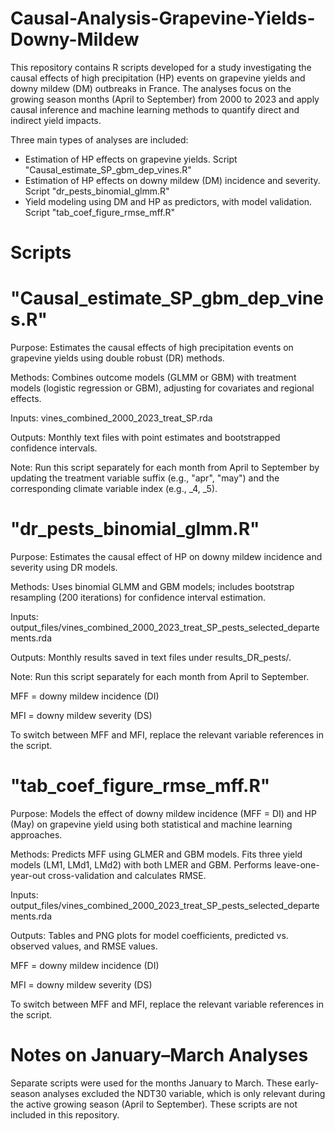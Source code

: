 # Causal-Analysis-Grapevine-Yields-Downy-Mildew

This repository contains R scripts developed for a study investigating the causal effects of high precipitation (HP) events on grapevine yields and downy mildew (DM) outbreaks in France. The analyses focus on the growing season months (April to September) from 2000 to 2023 and apply causal inference and machine learning methods to quantify direct and indirect yield impacts.

Three main types of analyses are included:
- Estimation of HP effects on grapevine yields. Script "Causal_estimate_SP_gbm_dep_vines.R"
- Estimation of HP effects on downy mildew (DM) incidence and severity. Script "dr_pests_binomial_glmm.R"
- Yield modeling using DM and HP as predictors, with model validation. Script "tab_coef_figure_rmse_mff.R"

# Scripts

# "Causal_estimate_SP_gbm_dep_vines.R"

Purpose: Estimates the causal effects of high precipitation events on grapevine yields using double robust (DR) methods.

Methods: Combines outcome models (GLMM or GBM) with treatment models (logistic regression or GBM), adjusting for covariates and regional effects.

Inputs: vines_combined_2000_2023_treat_SP.rda

Outputs: Monthly text files with point estimates and bootstrapped confidence intervals.

Note: Run this script separately for each month from April to September by updating the treatment variable suffix (e.g., "apr", "may") and the corresponding climate variable index (e.g., _4, _5).


# "dr_pests_binomial_glmm.R"

Purpose: Estimates the causal effect of HP on downy mildew incidence and severity using DR models.

Methods: Uses binomial GLMM and GBM models; includes bootstrap resampling (200 iterations) for confidence interval estimation.

Inputs: output_files/vines_combined_2000_2023_treat_SP_pests_selected_departements.rda

Outputs: Monthly results saved in text files under results_DR_pests/.

Note: Run this script separately for each month from April to September.

MFF = downy mildew incidence (DI)

MFI = downy mildew severity (DS)

To switch between MFF and MFI, replace the relevant variable references in the script.


# "tab_coef_figure_rmse_mff.R"

Purpose: Models the effect of downy mildew incidence (MFF = DI) and HP (May) on grapevine yield using both statistical and machine learning approaches.

Methods: Predicts MFF using GLMER and GBM models. Fits three yield models (LM1, LMd1, LMd2) with both LMER and GBM. Performs leave-one-year-out cross-validation and calculates RMSE.

Inputs: output_files/vines_combined_2000_2023_treat_SP_pests_selected_departements.rda

Outputs: Tables and PNG plots for model coefficients, predicted vs. observed values, and RMSE values.

MFF = downy mildew incidence (DI)

MFI = downy mildew severity (DS)

To switch between MFF and MFI, replace the relevant variable references in the script.


# Notes on January–March Analyses

Separate scripts were used for the months January to March. These early-season analyses excluded the NDT30 variable, which is only relevant during the active growing season (April to
September). These scripts are not included in this repository.
